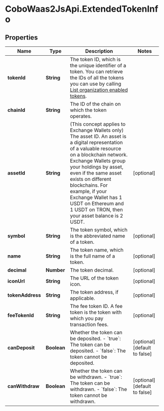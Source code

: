 # CoboWaas2JsApi.ExtendedTokenInfo

## Properties

Name | Type | Description | Notes
------------ | ------------- | ------------- | -------------
**tokenId** | **String** | The token ID, which is the unique identifier of a token. You can retrieve the IDs of all the tokens you can use by calling [List organization enabled tokens](/v2/api-references/wallets/list-organization-enabled-tokens). | 
**chainId** | **String** | The ID of the chain on which the token operates. | 
**assetId** | **String** | (This concept applies to Exchange Wallets only) The asset ID. An asset is a digital representation of a valuable resource on a blockchain network. Exchange Wallets group your holdings by asset, even if the same asset exists on different blockchains. For example, if your Exchange Wallet has 1 USDT on Ethereum and 1 USDT on TRON, then your asset balance is 2 USDT. | [optional] 
**symbol** | **String** | The token symbol, which is the abbreviated name of a token. | [optional] 
**name** | **String** | The token name, which is the full name of a token. | [optional] 
**decimal** | **Number** | The token decimal. | [optional] 
**iconUrl** | **String** | The URL of the token icon. | [optional] 
**tokenAddress** | **String** | The token address, if applicable. | [optional] 
**feeTokenId** | **String** | The fee token ID. A fee token is the token with which you pay transaction fees. | [optional] 
**canDeposit** | **Boolean** | Whether the token can be deposited.  - &#x60;true&#x60;: The token can be deposited.  - &#x60;false&#x60;: The token cannot be deposited.  | [optional] [default to false]
**canWithdraw** | **Boolean** | Whether the token can be withdrawn.  - &#x60;true&#x60;: The token can be withdrawn.  - &#x60;false&#x60;: The token cannot be withdrawn.  | [optional] [default to false]


